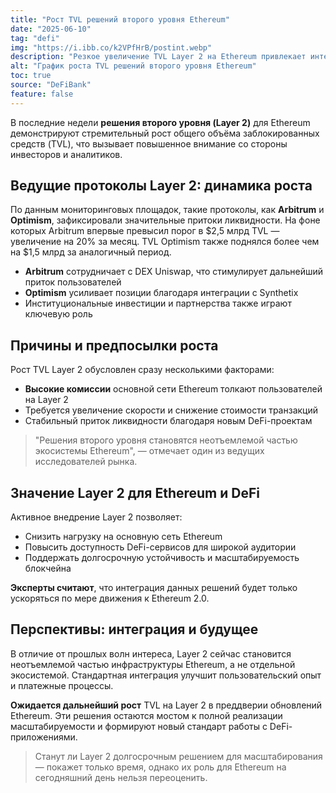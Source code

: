 ```yaml
---
title: "Рост TVL решений второго уровня Ethereum"
date: "2025-06-10"
tag: "defi"
img: "https://i.ibb.co/k2VPfHrB/postint.webp"
description: "Резкое увеличение TVL Layer 2 на Ethereum привлекает интерес инвесторов"
alt: "График роста TVL решений второго уровня Ethereum"
toc: true
source: "DeFiBank"
feature: false
---
```


В последние недели **решения второго уровня (Layer 2)** для Ethereum демонстрируют стремительный рост общего объёма заблокированных средств (TVL), что вызывает повышенное внимание со стороны инвесторов и аналитиков.

## Ведущие протоколы Layer 2: динамика роста

По данным мониторинговых площадок, такие протоколы, как **Arbitrum** и **Optimism**, зафиксировали значительные притоки ликвидности. На фоне которых Arbitrum впервые превысил порог в $2,5 млрд TVL — увеличение на 20% за месяц. TVL Optimism также поднялся более чем на $1,5 млрд за аналогичный период.

- **Arbitrum** сотрудничает с DEX Uniswap, что стимулирует дальнейший приток пользователей
- **Optimism** усиливает позиции благодаря интеграции с Synthetix
- Институциональные инвестиции и партнерства также играют ключевую роль

## Причины и предпосылки роста

Рост TVL Layer 2 обусловлен сразу несколькими факторами:

- **Высокие комиссии** основной сети Ethereum толкают пользователей на Layer 2
- Требуется увеличение скорости и снижение стоимости транзакций
- Стабильный приток ликвидности благодаря новым DeFi-проектам

> "Решения второго уровня становятся неотъемлемой частью экосистемы Ethereum", — отмечает один из ведущих исследователей рынка.

## Значение Layer 2 для Ethereum и DeFi

Активное внедрение Layer 2 позволяет:

- Снизить нагрузку на основную сеть Ethereum
- Повысить доступность DeFi-сервисов для широкой аудитории
- Поддержать долгосрочную устойчивость и масштабируемость блокчейна

**Эксперты считают**, что интеграция данных решений будет только ускоряться по мере движения к Ethereum 2.0.

## Перспективы: интеграция и будущее

В отличие от прошлых волн интереса, Layer 2 сейчас становится неотъемлемой частью инфраструктуры Ethereum, а не отдельной экосистемой. Стандартная интеграция улучшит пользовательский опыт и платежные процессы.

**Ожидается дальнейший рост** TVL на Layer 2 в преддверии обновлений Ethereum. Эти решения остаются мостом к полной реализации масштабируемости и формируют новый стандарт работы с DeFi-приложениями.

> Станут ли Layer 2 долгосрочным решением для масштабирования — покажет только время, однако их роль для Ethereum на сегодняшний день нельзя переоценить.